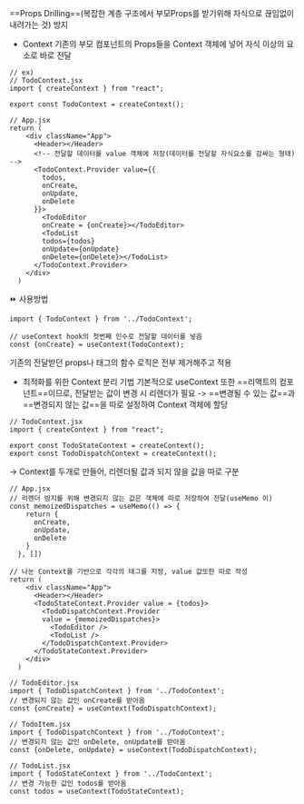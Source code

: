 ==Props Drilling==(복잡한 계층 구조에서 부모Props를 받기위해 자식으로 끊임없이 내려가는 것) 방지

- Context
기존의 부모 컴포넌트의 Props들을 Context 객체에 넣어 자식 이상의 요소로 바로 전달
```JSX
// ex)
// TodoContext.jsx
import { createContext } from "react";

export const TodoContext = createContext();

// App.jsx
return (
    <div className="App">
      <Header></Header>
      <!-- 전달할 데이터를 value 객체에 저장(데이터를 전달할 자식요소를 감싸는 형태) -->
      <TodoContext.Provider value={{ 
        todos, 
        onCreate, 
        onUpdate, 
        onDelete
      }}>
        <TodoEditor 
        onCreate = {onCreate}></TodoEditor>
        <TodoList 
        todos={todos} 
        onUpdate={onUpdate} 
        onDelete={onDelete}></TodoList>
      </TodoContext.Provider>
    </div>
  )
```

⏩ 사용방법
```JSX
import { TodoContext } from '../TodoContext';

// useContext hook의 첫번째 인수로 전달할 데이터를 넣음
const {onCreate} = useContext(TodoContext);
```

기존의 전달받던 props나 태그의 함수 로직은 전부 제거해주고 적용

- 최적화를 위한 Context 분리 기법
기본적으로 useContext 또한 ==리액트의 컴포넌트==이므로, 전달받는 값이 변경 시 리렌더가 필요
-> ==변경될 수 있는 값==과 ==변경되지 않는 값==을 따로 설정하여 Context 객체에 할당
```JSX
// TodoContext.jsx
import { createContext } from "react";

export const TodoStateContext = createContext();
export const TodoDispatchContext = createContext();
```
-> Context를 두개로 만들어, 리렌더될 값과 되지 않을 값을 따로 구분

```JSX
// App.jsx
// 리렌더 방지를 위해 변경되지 않는 값은 객체에 따로 저장하여 전달(useMemo 이)
const memoizedDispatches = useMemo(() => {
    return {
      onCreate,
      onUpdate,
      onDelete
    }
  }, [])

// 나눈 Context를 기반으로 각각의 태그를 지정, value 값또한 따로 작성
return (
    <div className="App">
      <Header></Header>
      <TodoStateContext.Provider value = {todos}> 
        <TodoDispatchContext.Provider
        value = {memoizedDispatches}>
          <TodoEditor />
          <TodoList />
        </TodoDispatchContext.Provider>
      </TodoStateContext.Provider>
    </div>
  )
```

```JSX
// TodoEditor.jsx
import { TodoDispatchContext } from '../TodoContext';
// 변경되지 않는 값인 onCreate를 받아옴
const {onCreate} = useContext(TodoDispatchContext);

// TodoItem.jsx
import { TodoDispatchContext } from '../TodoContext';
// 변경되지 않는 값인 onDelete, onUpdate를 받아옴
const {onDelete, onUpdate} = useContext(TodoDispatchContext);

// TodoList.jsx
import { TodoStateContext } from '../TodoContext';
// 변경 가능한 값인 todos를 받아옴
const todos = useContext(TodoStateContext);
```

